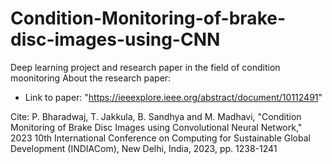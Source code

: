 # Condition-Monitoring-of-brake-disc-images-using-CNN
Deep learning project and research paper in the field of condition moonitoring
About the research paper:
- Link to paper:
  "https://ieeexplore.ieee.org/abstract/document/10112491"

Cite:
P. Bharadwaj, T. Jakkula, B. Sandhya and M. Madhavi, "Condition Monitoring of Brake Disc Images using Convolutional Neural Network," 2023 10th International Conference on Computing for Sustainable Global Development (INDIACom), New Delhi, India, 2023, pp. 1238-1241
